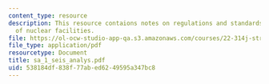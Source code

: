 ```yaml
---
content_type: resource
description: This resource contaions notes on regulations and standards for design
  of nuclear facilities.
file: https://ol-ocw-studio-app-qa.s3.amazonaws.com/courses/22-314j-structural-mechanics-in-nuclear-power-technology-fall-2006/538184df838f77abed6249595a347bc8_sa_1_seis_analys.pdf
file_type: application/pdf
resourcetype: Document
title: sa_1_seis_analys.pdf
uid: 538184df-838f-77ab-ed62-49595a347bc8
---
```


